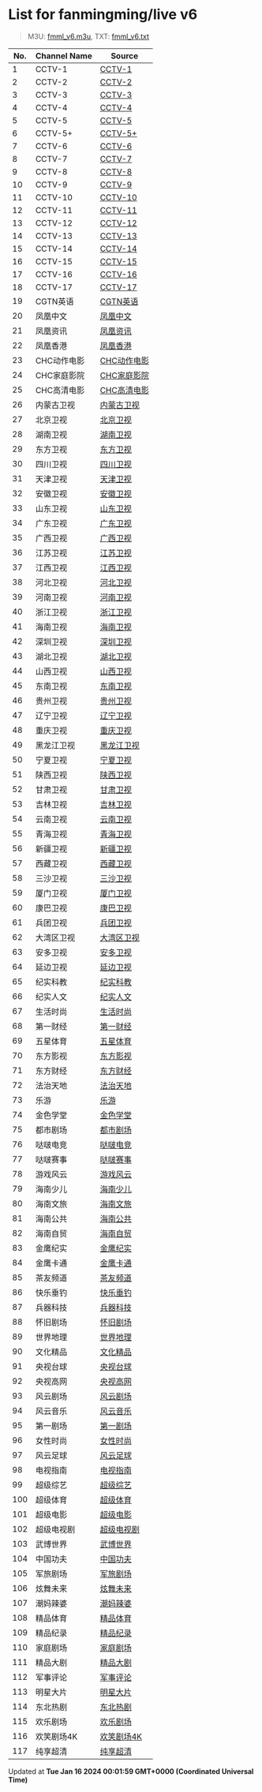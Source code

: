 # List for **fanmingming/live v6**

> M3U: [fmml_v6.m3u](/fmml_v6.m3u), TXT: [fmml_v6.txt](/txt/fmml_v6.txt)

| No.  | Channel Name | Source |
| --- | ------------ | --- |
| 1 | CCTV-1 | [CCTV-1](http://dbiptv.sn.chinamobile.com/PLTV/88888888/224/3221226231/1.m3u8) |
| 2 | CCTV-2 | [CCTV-2](http://dbiptv.sn.chinamobile.com/PLTV/88888888/224/3221226195/1.m3u8) |
| 3 | CCTV-3 | [CCTV-3](http://dbiptv.sn.chinamobile.com/PLTV/88888888/224/3221226397/1.m3u8) |
| 4 | CCTV-4 | [CCTV-4](http://dbiptv.sn.chinamobile.com/PLTV/88888888/224/3221226191/1.m3u8) |
| 5 | CCTV-5 | [CCTV-5](http://dbiptv.sn.chinamobile.com/PLTV/88888888/224/3221226395/1.m3u8) |
| 6 | CCTV-5+ | [CCTV-5+](http://dbiptv.sn.chinamobile.com/PLTV/88888888/224/3221225761/1.m3u8) |
| 7 | CCTV-6 | [CCTV-6](http://dbiptv.sn.chinamobile.com/PLTV/88888888/224/3221226011/1.m3u8) |
| 8 | CCTV-7 | [CCTV-7](http://dbiptv.sn.chinamobile.com/PLTV/88888888/224/3221226192/1.m3u8) |
| 9 | CCTV-8 | [CCTV-8](http://dbiptv.sn.chinamobile.com/PLTV/88888888/224/3221226391/1.m3u8) |
| 10 | CCTV-9 | [CCTV-9](http://dbiptv.sn.chinamobile.com/PLTV/88888888/224/3221226197/1.m3u8) |
| 11 | CCTV-10 | [CCTV-10](http://dbiptv.sn.chinamobile.com/PLTV/88888888/224/3221226189/1.m3u8) |
| 12 | CCTV-11 | [CCTV-11](http://dbiptv.sn.chinamobile.com/PLTV/88888888/224/3221226240/1.m3u8) |
| 13 | CCTV-12 | [CCTV-12](http://dbiptv.sn.chinamobile.com/PLTV/88888888/224/3221226190/1.m3u8) |
| 14 | CCTV-13 | [CCTV-13](http://dbiptv.sn.chinamobile.com/PLTV/88888888/224/3221226233/1.m3u8) |
| 15 | CCTV-14 | [CCTV-14](http://dbiptv.sn.chinamobile.com/PLTV/88888888/224/3221226193/1.m3u8) |
| 16 | CCTV-15 | [CCTV-15](http://dbiptv.sn.chinamobile.com/PLTV/88888888/224/3221225785/1.m3u8) |
| 17 | CCTV-16 | [CCTV-16](http://dbiptv.sn.chinamobile.com/PLTV/88888888/224/3221226921/1.m3u8) |
| 18 | CCTV-17 | [CCTV-17](http://dbiptv.sn.chinamobile.com/PLTV/88888888/224/3221226198/1.m3u8) |
| 19 | CGTN英语 | [CGTN英语](http://dbiptv.sn.chinamobile.com/PLTV/88888888/224/3221225745/1.m3u8) |
| 20 | 凤凰中文 | [凤凰中文](https://0472.org/hls/youzaiSB/fhzw.m3u8) |
| 21 | 凤凰资讯 | [凤凰资讯](https://0472.org/hls/youzaiSB/fhzx.m3u8) |
| 22 | 凤凰香港 | [凤凰香港](https://0472.org/hls/youzaiSB/fhhk.m3u8) |
| 23 | CHC动作电影 | [CHC动作电影](http://dbiptv.sn.chinamobile.com/PLTV/88888888/224/3221226465/1.m3u8) |
| 24 | CHC家庭影院 | [CHC家庭影院](http://dbiptv.sn.chinamobile.com/PLTV/88888888/224/3221226462/1.m3u8) |
| 25 | CHC高清电影 | [CHC高清电影](http://dbiptv.sn.chinamobile.com/PLTV/88888888/224/3221226463/1.m3u8) |
| 26 | 内蒙古卫视 | [内蒙古卫视](http://[2409:8087:1a01:df::7005]:80/ottrrs.hl.chinamobile.com/PLTV/88888888/224/3221225634/index.m3u8) |
| 27 | 北京卫视 | [北京卫视](http://dbiptv.sn.chinamobile.com/PLTV/88888888/224/3221225796/1.m3u8) |
| 28 | 湖南卫视 | [湖南卫视](http://dbiptv.sn.chinamobile.com/PLTV/88888888/224/3221225799/1.m3u8) |
| 29 | 东方卫视 | [东方卫视](http://dbiptv.sn.chinamobile.com/PLTV/88888888/224/3221225797/1.m3u8) |
| 30 | 四川卫视 | [四川卫视](http://[2409:8087:1a01:df::7005]:80/ottrrs.hl.chinamobile.com/PLTV/88888888/224/3221226338/index.m3u8) |
| 31 | 天津卫视 | [天津卫视](http://dbiptv.sn.chinamobile.com/PLTV/88888888/224/3221226204/1.m3u8) |
| 32 | 安徽卫视 | [安徽卫视](http://dbiptv.sn.chinamobile.com/PLTV/88888888/224/3221226196/1.m3u8) |
| 33 | 山东卫视 | [山东卫视](http://dbiptv.sn.chinamobile.com/PLTV/88888888/224/3221226209/1.m3u8) |
| 34 | 广东卫视 | [广东卫视](http://dbiptv.sn.chinamobile.com/PLTV/88888888/224/3221225803/1.m3u8) |
| 35 | 广西卫视 | [广西卫视](http://[2409:8087:1a01:df::7005]:80/ottrrs.hl.chinamobile.com/PLTV/88888888/224/3221226380/index.m3u8) |
| 36 | 江苏卫视 | [江苏卫视](http://dbiptv.sn.chinamobile.com/PLTV/88888888/224/3221225800/1.m3u8) |
| 37 | 江西卫视 | [江西卫视](http://[2409:8087:1a01:df::7005]:80/ottrrs.hl.chinamobile.com/PLTV/88888888/224/3221226344/index.m3u8) |
| 38 | 河北卫视 | [河北卫视](http://[2409:8087:1a01:df::7005]:80/ottrrs.hl.chinamobile.com/PLTV/88888888/224/3221226406/index.m3u8) |
| 39 | 河南卫视 | [河南卫视](http://[2409:8087:1a01:df::7005]:80/ottrrs.hl.chinamobile.com/PLTV/88888888/224/3221226480/index.m3u8) |
| 40 | 浙江卫视 | [浙江卫视](http://dbiptv.sn.chinamobile.com/PLTV/88888888/224/3221225798/1.m3u8) |
| 41 | 海南卫视 | [海南卫视](http://[2409:8087:1a01:df::7005]:80/ottrrs.hl.chinamobile.com/PLTV/88888888/224/3221226465/index.m3u8) |
| 42 | 深圳卫视 | [深圳卫视](http://dbiptv.sn.chinamobile.com/PLTV/88888888/224/3221225801/1.m3u8) |
| 43 | 湖北卫视 | [湖北卫视](http://dbiptv.sn.chinamobile.com/PLTV/88888888/224/3221226206/1.m3u8) |
| 44 | 山西卫视 | [山西卫视](http://[2409:8087:1a01:df::7005]:80//ottrrs.hl.chinamobile.com/PLTV/88888888/224/3221225624/index.m3u8) |
| 45 | 东南卫视 | [东南卫视](http://[2409:8087:1a01:df::7005]:80/ottrrs.hl.chinamobile.com/PLTV/88888888/224/3221226341/index.m3u8) |
| 46 | 贵州卫视 | [贵州卫视](http://[2409:8087:1a01:df::7005]:80/ottrrs.hl.chinamobile.com/PLTV/88888888/224/3221226474/index.m3u8) |
| 47 | 辽宁卫视 | [辽宁卫视](http://dbiptv.sn.chinamobile.com/PLTV/88888888/224/3221226201/1.m3u8) |
| 48 | 重庆卫视 | [重庆卫视](http://dbiptv.sn.chinamobile.com/PLTV/88888888/224/3221226202/1.m3u8) |
| 49 | 黑龙江卫视 | [黑龙江卫视](http://dbiptv.sn.chinamobile.com/PLTV/88888888/224/3221226010/1.m3u8) |
| 50 | 宁夏卫视 | [宁夏卫视](http://[2409:8087:1a01:df::7005]:80/ottrrs.hl.chinamobile.com/PLTV/88888888/224/3221225632/index.m3u8) |
| 51 | 陕西卫视 | [陕西卫视](http://[2409:8087:1a01:df::7005]:80/ottrrs.hl.chinamobile.com/PLTV/88888888/224/3221225625/index.m3u8) |
| 52 | 甘肃卫视 | [甘肃卫视](http://[2409:8087:1a01:df::7005]:80/ottrrs.hl.chinamobile.com/PLTV/88888888/224/3221225633/index.m3u8) |
| 53 | 吉林卫视 | [吉林卫视](http://[2409:8087:1a01:df::7005]:80/ottrrs.hl.chinamobile.com/PLTV/88888888/224/3221226397/index.m3u8) |
| 54 | 云南卫视 | [云南卫视](http://[2409:8087:1a01:df::7005]:80/ottrrs.hl.chinamobile.com/PLTV/88888888/224/3221226444/index.m3u8) |
| 55 | 青海卫视 | [青海卫视](http://[2409:8087:1a01:df::7005]:80/ottrrs.hl.chinamobile.com/PLTV/88888888/224/3221225628/index.m3u8) |
| 56 | 新疆卫视 | [新疆卫视](http://[2409:8087:1a01:df::7005]:80/ottrrs.hl.chinamobile.com/PLTV/88888888/224/3221225635/index.m3u8) |
| 57 | 西藏卫视 | [西藏卫视](http://dbiptv.sn.chinamobile.com/PLTV/88888888/224/3221226212/1.m3u8) |
| 58 | 三沙卫视 | [三沙卫视](http://[2409:8087:5e01:34::21]:6610/ZTE_CMS/08984400000000060000000000000319/index.m3u8?) |
| 59 | 厦门卫视 | [厦门卫视](http://[2409:8087:5e01:34::23]:6610/ZTE_CMS/00000001000000060000000000000193/index.m3u8?) |
| 60 | 康巴卫视 | [康巴卫视](http://[2409:8087:1a01:df::7005]:80/ottrrs.hl.chinamobile.com/PLTV/88888888/224/3221225660/index.m3u8) |
| 61 | 兵团卫视 | [兵团卫视](http://[2409:8087:1a01:df::7005]:80/ottrrs.hl.chinamobile.com/PLTV/88888888/224/3221226439/index.m3u8) |
| 62 | 大湾区卫视 | [大湾区卫视](http://[2409:8087:1a01:df::7005]:80/ottrrs.hl.chinamobile.com/PLTV/88888888/224/3221226442/index.m3u8) |
| 63 | 安多卫视 | [安多卫视](http://[2409:8087:1a01:df::7005]:80/ottrrs.hl.chinamobile.com/PLTV/88888888/224/3221225659/index.m3u8) |
| 64 | 延边卫视 | [延边卫视](http://[2409:8087:1a01:df::7005]:80/ottrrs.hl.chinamobile.com/PLTV/88888888/224/3221226516/index.m3u8) |
| 65 | 纪实科教 | [纪实科教](http://dbiptv.sn.chinamobile.com/PLTV/88888888/224/3221226232/1.m3u8) |
| 66 | 纪实人文 | [纪实人文](http://dbiptv.sn.chinamobile.com/PLTV/88888888/224/3221226230/1.m3u8) |
| 67 | 生活时尚 | [生活时尚](http://[2409:8087:1e03:21::2]:6060/cms001/ch00000090990000001199/index.m3u8) |
| 68 | 第一财经 | [第一财经](http://dbiptv.sn.chinamobile.com/PLTV/88888888/224/3221226966/1.m3u8) |
| 69 | 五星体育 | [五星体育](http://[2409:8087:1e03:21::2]:6060/cms001/ch00000090990000001018/index.m3u8) |
| 70 | 东方影视 | [东方影视](http://[2409:8087:1e03:21::2]:6060/cms001/ch00000090990000001016/index.m3u8) |
| 71 | 东方财经 | [东方财经](http://[2409:8087:1e03:21::2]:6060/cms001/ch00000090990000001318/index.m3u8) |
| 72 | 法治天地 | [法治天地](http://[2409:8087:1e03:21::2]:6060/cms001/ch00000090990000001195/index.m3u8) |
| 73 | 乐游 | [乐游](http://dbiptv.sn.chinamobile.com/PLTV/88888888/224/3221226580/1.m3u8) |
| 74 | 金色学堂 | [金色学堂](http://dbiptv.sn.chinamobile.com/PLTV/88888888/224/3221226994/1.m3u8) |
| 75 | 都市剧场 | [都市剧场](http://dbiptv.sn.chinamobile.com/PLTV/88888888/224/3221226581/1.m3u8) |
| 76 | 哒啵电竞 | [哒啵电竞](http://dbiptv.sn.chinamobile.com/PLTV/88888888/224/3221226951/1.m3u8) |
| 77 | 哒啵赛事 | [哒啵赛事](http://dbiptv.sn.chinamobile.com/PLTV/88888888/224/3221226954/1.m3u8) |
| 78 | 游戏风云 | [游戏风云](http://dbiptv.sn.chinamobile.com/PLTV/88888888/224/3221226579/1.m3u8) |
| 79 | 海南少儿 | [海南少儿](http://[2409:8087:5e01:34::21]:6610/ZTE_CMS/08984400000000060000000000000323/index.m3u8?) |
| 80 | 海南文旅 | [海南文旅](http://[2409:8087:5e01:34::21]:6610/ZTE_CMS/08984400000000060000000000000322/index.m3u8?) |
| 81 | 海南公共 | [海南公共](http://[2409:8087:5e01:34::21]:6610/ZTE_CMS/08984400000000060000000000000382/index.m3u8?) |
| 82 | 海南自贸 | [海南自贸](http://[2409:8087:5e01:34::21]:6610/ZTE_CMS/08984400000000060000000000000320/index.m3u8?) |
| 83 | 金鹰纪实 | [金鹰纪实](http://dbiptv.sn.chinamobile.com/PLTV/88888888/224/3221226351/1.m3u8) |
| 84 | 金鹰卡通 | [金鹰卡通](http://[2409:8087:1e03:21::2]:6060/cms001/ch00000090990000001098/index.m3u8?) |
| 85 | 茶友频道 | [茶友频道](http://dbiptv.sn.chinamobile.com/PLTV/88888888/224/3221226808/1.m3u8) |
| 86 | 快乐垂钓 | [快乐垂钓](http://dbiptv.sn.chinamobile.com/PLTV/88888888/224/3221226805/1.m3u8) |
| 87 | 兵器科技 | [兵器科技](http://dbiptv.sn.chinamobile.com/PLTV/88888888/224/3221226975/1.m3u8) |
| 88 | 怀旧剧场 | [怀旧剧场](http://dbiptv.sn.chinamobile.com/PLTV/88888893/224/3221226972/1.m3u8) |
| 89 | 世界地理 | [世界地理](http://dbiptv.sn.chinamobile.com/PLTV/88888888/224/3221226947/1.m3u8) |
| 90 | 文化精品 | [文化精品](http://dbiptv.sn.chinamobile.com/PLTV/88888888/224/3221226981/1.m3u8) |
| 91 | 央视台球 | [央视台球](http://dbiptv.sn.chinamobile.com/PLTV/88888888/224/3221226956/1.m3u8) |
| 92 | 央视高网 | [央视高网](http://dbiptv.sn.chinamobile.com/PLTV/88888888/224/3221226978/1.m3u8) |
| 93 | 风云剧场 | [风云剧场](http://dbiptv.sn.chinamobile.com/PLTV/88888888/224/3221226950/1.m3u8) |
| 94 | 风云音乐 | [风云音乐](http://dbiptv.sn.chinamobile.com/PLTV/88888888/224/3221226953/1.m3u8) |
| 95 | 第一剧场 | [第一剧场](http://dbiptv.sn.chinamobile.com/PLTV/88888888/224/3221226959/1.m3u8) |
| 96 | 女性时尚 | [女性时尚](http://dbiptv.sn.chinamobile.com/PLTV/88888888/224/3221226969/1.m3u8) |
| 97 | 风云足球 | [风云足球](http://dbiptv.sn.chinamobile.com/PLTV/88888888/224/3221226984/1.m3u8) |
| 98 | 电视指南 | [电视指南](http://dbiptv.sn.chinamobile.com/PLTV/88888888/224/3221226987/1.m3u8) |
| 99 | 超级综艺 | [超级综艺](http://dbiptv.sn.chinamobile.com/PLTV/88888888/224/3221226009/1.m3u8) |
| 100 | 超级体育 | [超级体育](http://[2409:8087:1a01:df::7005]:80/ottrrs.hl.chinamobile.com/PLTV/88888888/224/3221225715/index.m3u8) |
| 101 | 超级电影 | [超级电影](http://[2409:8087:1a01:df::7005]:80/ottrrs.hl.chinamobile.com/PLTV/88888888/224/3221225717/index.m3u8) |
| 102 | 超级电视剧 | [超级电视剧](http://[2409:8087:1a01:df::7005]:80/ottrrs.hl.chinamobile.com/PLTV/88888888/224/3221225716/index.m3u8) |
| 103 | 武博世界 | [武博世界](http://[2409:8087:2001:20:2800:0:df6e:eb19]:80/wh7f454c46tw2554338791_49940138/ott.mobaibox.com/PLTV/3/224/3221227533/index.m3u8) |
| 104 | 中国功夫 | [中国功夫](http://[2409:8087:2001:20:2800:0:df6e:eb19]:80/wh7f454c46tw1934355864_2070028581/ott.mobaibox.com/PLTV/3/224/3221227530/index.m3u8) |
| 105 | 军旅剧场 | [军旅剧场](http://[2409:8087:2001:20:2800:0:df6e:eb06]:80/wh7f454c46tw1807611386_-262631246/ott.mobaibox.com/PLTV/3/224/3221227603/index.m3u8) |
| 106 | 炫舞未来 | [炫舞未来](http://[2409:8087:2001:20:2800:0:df6e:eb09]:80/wh7f454c46tw2582593423_1721070986/ott.mobaibox.com/PLTV/3/224/3221227475/index.m3u8) |
| 107 | 潮妈辣婆 | [潮妈辣婆](http://[2409:8087:2001:20:2800:0:df6e:eb19]:80/wh7f454c46tw1705588260_46164741/ott.mobaibox.com/PLTV/3/224/3221227527/index.m3u8) |
| 108 | 精品体育 | [精品体育](http://[2409:8087:2001:20:2800:0:df6e:eb1b]:80/wh7f454c46tw2797725038_-2054878207/ott.mobaibox.com/PLTV/3/224/3221227615/index.m3u8) |
| 109 | 精品纪录 | [精品纪录](http://[2409:8087:2001:20:2800:0:df6e:eb1a]:80/wh7f454c46tw2837435881_530071425/ott.mobaibox.com/PLTV/3/224/3221227547/index.m3u8) |
| 110 | 家庭剧场 | [家庭剧场](http://[2409:8087:2001:20:2800:0:df6e:eb06]:80/wh7f454c46tw3441504651_1879058580/ott.mobaibox.com/PLTV/3/224/3221227600/index.m3u8) |
| 111 | 精品大剧 | [精品大剧](http://[2409:8087:2001:20:2800:0:df6e:eb1a]:80/wh7f454c46tw2817459161_-1430429466/ott.mobaibox.com/PLTV/3/224/3221227618/index.m3u8) |
| 112 | 军事评论 | [军事评论](http://[2409:8087:2001:20:2800:0:df6e:eb18]:80/wh7f454c46tw3373254713_-1111569189/ott.mobaibox.com/PLTV/3/224/3221227544/index.m3u8) |
| 113 | 明星大片 | [明星大片](http://[2409:8087:2001:20:2800:0:df6e:eb18]:80/wh7f454c46tw2856695654_946966165/ott.mobaibox.com/PLTV/3/224/3221227594/index.m3u8) |
| 114 | 东北热剧 | [东北热剧](http://[2409:8087:1a01:df::7005]:80/ottrrs.hl.chinamobile.com/PLTV/88888888/224/3221225741/index.m3u8) |
| 115 | 欢乐剧场 | [欢乐剧场](http://[2409:8087:1a01:df::7005]:80/ottrrs.hl.chinamobile.com/PLTV/88888888/224/3221225742/index.m3u8) |
| 116 | 欢笑剧场4K | [欢笑剧场4K](http://dbiptv.sn.chinamobile.com/PLTV/88888888/224/3221226582/1.m3u8) |
| 117 | 纯享超清 | [纯享超清](http://[2409:8087:2001:20:2800:0:df6e:eb26]:80/ott.mobaibox.com/PLTV/3/224/3221228472/index.m3u8) |

Updated at **Tue Jan 16 2024 00:01:59 GMT+0000 (Coordinated Universal Time)**
